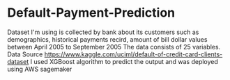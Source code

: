 # Default-Payment-Prediction

Dataset I'm using is collected by bank about its customers such as demographics, historical payments recird, amount of bill dollar values between April 2005 to September 2005
The data consists of 25 variables. Data Source https://www.kaggle.com/uciml/default-of-credit-card-clients-dataset
I used XGBoost algorithm to predict the output and was deployed using AWS sagemaker
